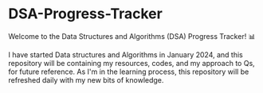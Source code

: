 # DSA-Progress-Tracker


Welcome to the Data Structures and Algorithms (DSA) Progress Tracker! 📊




I have started Data structures and Algorithms in January 2024, and this repository will be containing my resources, codes, and my approach to Qs, for future reference. As I'm in the learning process, this repository will be refreshed daily with my new bits of knowledge.
